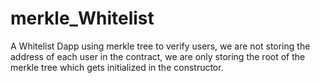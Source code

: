 # merkle_Whitelist
A Whitelist Dapp using merkle tree to verify users, we are not storing the address of each user in the contract, we are only storing the root of the merkle tree which gets initialized in the constructor.
